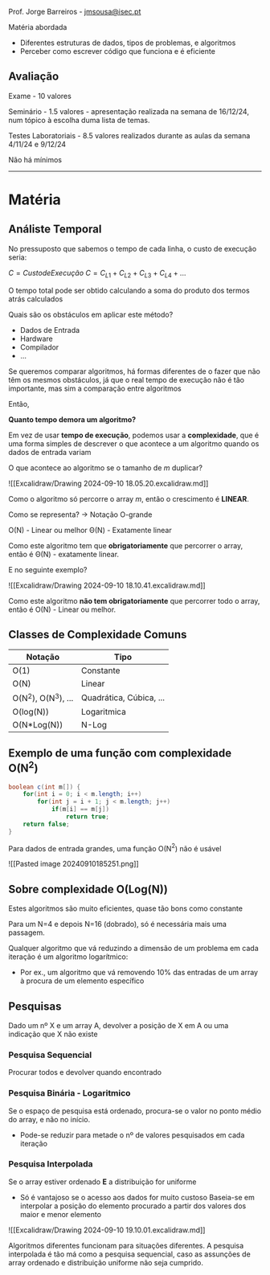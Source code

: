
Prof. Jorge Barreiros - jmsousa@isec.pt

Matéria abordada
- Diferentes estruturas de dados, tipos de problemas, e algoritmos
- Perceber como escrever código que funciona e é eficiente

## Avaliação

Exame - 10 valores

Seminário - 1.5 valores - apresentação realizada na semana de 16/12/24, num tópico à escolha duma lista de temas.

Testes Laboratoriais - 8.5 valores realizados durante as aulas da semana 4/11/24 e 9/12/24

Não há mínimos

---

# Matéria
## Análiste Temporal

No pressuposto que sabemos o tempo de cada linha, o custo de execução seria:

$C = Custo  de Execução$
$C = C_{L1} + C_{L2} + C_{L3} + C_{L4} + ...$ 

O tempo total pode ser obtido calculando a soma do produto dos termos atrás calculados

Quais são os obstáculos em aplicar este método?
- Dados de Entrada
- Hardware
- Compilador
- ...

Se queremos comparar algoritmos, há formas diferentes de o fazer que não têm os mesmos obstáculos, já que o real tempo de execução não é tão importante, mas sim a comparação entre algoritmos

Então,

**Quanto tempo demora um algoritmo?**

Em vez de usar **tempo de execução**, podemos usar a **complexidade**, que é uma forma simples de descrever o que acontece a um algoritmo quando os dados de entrada variam

O que acontece ao algoritmo se o tamanho de *m* duplicar?

![[Excalidraw/Drawing 2024-09-10 18.05.20.excalidraw.md]]

Como o algoritmo só percorre o array *m*, então o crescimento é **LINEAR**.

Como se representa? -> Notação O-grande

O(N) - Linear ou melhor
Θ(N) - Exatamente linear

Como este algoritmo tem que **obrigatoriamente** que percorrer o array, então é Θ(N) - exatamente linear.

E no seguinte exemplo?

![[Excalidraw/Drawing 2024-09-10 18.10.41.excalidraw.md]]

Como este algoritmo **não tem obrigatoriamente** que percorrer todo o array, então é O(N) - Linear ou melhor.


## Classes de Complexidade Comuns


| Notação                 | Tipo                    |
| ----------------------- | ----------------------- |
| O(1)                    | Constante               |
| O(N)                    | Linear                  |
| O(N$^2$), O(N$^3$), ... | Quadrática, Cúbica, ... |
| O(log(N))               | Logaritmica             |
| O(N\*Log(N))            | N-Log                   |

## Exemplo de uma função com complexidade O(N$^2$)

```JAVA
boolean c(int m[]) {
	for(int i = 0; i < m.length; i++)
		for(int j = i + 1; j < m.length; j++)
			if(m[i] == m[j])
				return true;
	return false;
}
```


Para dados de entrada grandes, uma função O(N$^2$) não é usável

![[Pasted image 20240910185251.png]]


## Sobre complexidade O(Log(N))

Estes algoritmos são muito eficientes, quase tão bons como constante

Para um N=4 e depois N=16 (dobrado), só é necessária mais uma passagem.


Qualquer algoritmo que vá reduzindo a dimensão de um problema em cada iteração é um algoritmo logarítmico:
- Por ex., um algoritmo que vá removendo 10% das entradas de um array à procura de um elemento específico


## Pesquisas

Dado um nº X e um array A, devolver a posição de X em A ou uma indicação que X não existe

### Pesquisa Sequencial

Procurar todos e devolver quando encontrado

### Pesquisa Binária - Logaritmico

Se o espaço de pesquisa está ordenado, procura-se o valor no ponto médio do array, e não no início.
- Pode-se reduzir para metade o nº de valores pesquisados em cada iteração


### Pesquisa Interpolada

Se o array estiver ordenado **E** a distribuição for uniforme
- Só é vantajoso se o acesso aos dados for muito custoso
Baseia-se em interpolar a posição do elemento procurado a partir dos valores dos maior e menor elemento

![[Excalidraw/Drawing 2024-09-10 19.10.01.excalidraw.md]]



Algoritmos diferentes funcionam para situações diferentes. A pesquisa interpolada é tão má como a pesquisa sequencial, caso as assunções de array ordenado e distribuição uniforme não seja cumprido.
